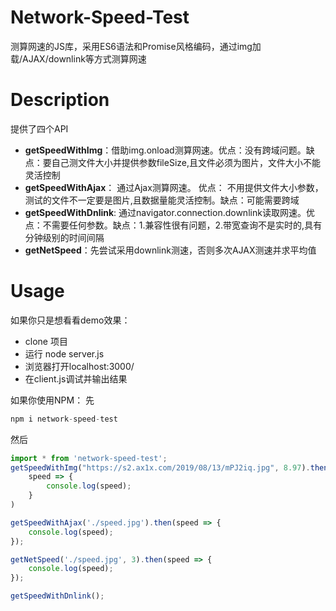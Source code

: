 # Network-Speed-Test
测算网速的JS库，采用ES6语法和Promise风格编码，通过img加载/AJAX/downlink等方式测算网速

# Description
提供了四个API
+ **getSpeedWithImg**：借助img.onload测算网速。优点：没有跨域问题。缺点：要自己测文件大小并提供参数fileSize,且文件必须为图片，文件大小不能灵活控制
+ **getSpeedWithAjax**： 通过Ajax测算网速。 优点： 不用提供文件大小参数，测试的文件不一定要是图片,且数据量能灵活控制。缺点：可能需要跨域
+ **getSpeedWithDnlink**: 通过navigator.connection.downlink读取网速。优点：不需要任何参数。缺点：1.兼容性很有问题，2.带宽查询不是实时的,具有分钟级别的时间间隔
+ **getNetSpeed**：先尝试采用downlink测速，否则多次AJAX测速并求平均值

# Usage
如果你只是想看看demo效果：
+ clone 项目
+ 运行 node server.js
+ 浏览器打开localhost:3000/
+ 在client.js调试并输出结果

如果你使用NPM：
先 
```js
npm i network-speed-test
```
然后
```js
import * from 'network-speed-test';
getSpeedWithImg("https://s2.ax1x.com/2019/08/13/mPJ2iq.jpg", 8.97).then(
    speed => {
        console.log(speed);
    }
)

getSpeedWithAjax('./speed.jpg').then(speed => {
    console.log(speed);
});

getNetSpeed('./speed.jpg', 3).then(speed => {
    console.log(speed);
});

getSpeedWithDnlink();
```
